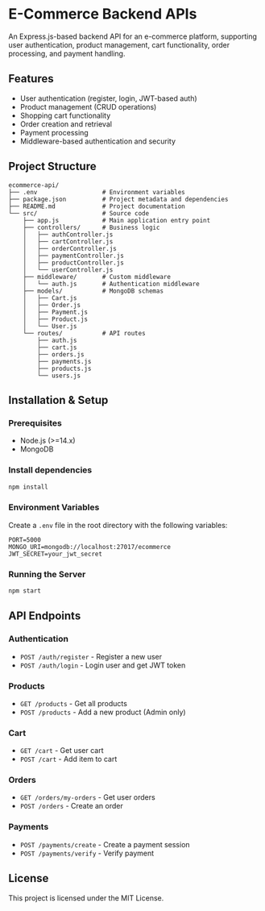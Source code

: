 # E-Commerce Backend APIs

An Express.js-based backend API for an e-commerce platform, supporting user authentication, product management, cart functionality, order processing, and payment handling.

## Features
- User authentication (register, login, JWT-based auth)
- Product management (CRUD operations)
- Shopping cart functionality
- Order creation and retrieval
- Payment processing
- Middleware-based authentication and security

## Project Structure
```
ecommerce-api/
├── .env                  # Environment variables
├── package.json          # Project metadata and dependencies
├── README.md             # Project documentation
└── src/                  # Source code
    ├── app.js            # Main application entry point
    ├── controllers/      # Business logic
    │   ├── authController.js
    │   ├── cartController.js
    │   ├── orderController.js
    │   ├── paymentController.js
    │   ├── productController.js
    │   └── userController.js
    ├── middleware/       # Custom middleware
    │   └── auth.js       # Authentication middleware
    ├── models/           # MongoDB schemas
    │   ├── Cart.js
    │   ├── Order.js
    │   ├── Payment.js
    │   ├── Product.js
    │   └── User.js
    └── routes/           # API routes
        ├── auth.js
        ├── cart.js
        ├── orders.js
        ├── payments.js
        ├── products.js
        └── users.js
```

## Installation & Setup
### Prerequisites
- Node.js (>=14.x)
- MongoDB

### Install dependencies
```sh
npm install
```

### Environment Variables
Create a `.env` file in the root directory with the following variables:
```env
PORT=5000
MONGO_URI=mongodb://localhost:27017/ecommerce
JWT_SECRET=your_jwt_secret
```

### Running the Server
```sh
npm start
```

## API Endpoints

### Authentication
- `POST /auth/register` - Register a new user
- `POST /auth/login` - Login user and get JWT token

### Products
- `GET /products` - Get all products
- `POST /products` - Add a new product (Admin only)

### Cart
- `GET /cart` - Get user cart
- `POST /cart` - Add item to cart

### Orders
- `GET /orders/my-orders` - Get user orders
- `POST /orders` - Create an order

### Payments
- `POST /payments/create` - Create a payment session
- `POST /payments/verify` - Verify payment

## License
This project is licensed under the MIT License.

